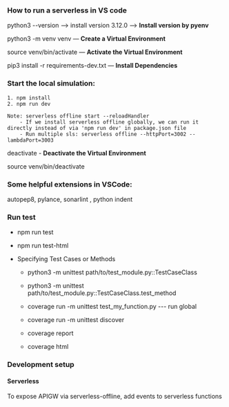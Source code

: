 ### How to run a serverless in VS code

python3 --version --> install version 3.12.0 --> **Install version by pyenv**

python3 -m venv venv — **Create a Virtual Environment**

source venv/bin/activate — **Activate the Virtual Environment**

pip3 install -r requirements-dev.txt — **Install Dependencies**

### **Start the local simulation**:
    1. npm install
    2. npm run dev 

    Note: serverless offline start --reloadHandler
        - If we install serverless offline globally, we can run it directly instead of via 'npm run dev' in package.json file
        - Run multiple sls: serverless offline --httpPort=3002 --lambdaPort=3003

deactivate - **Deactivate the Virtual Environment**

source venv/bin/deactivate

### Some helpful extensions in VSCode:

autopep8, pylance, sonarlint , python indent

### Run test
- npm run test
- npm run test-html

- Specifying Test Cases or Methods
    - python3 -m unittest path/to/test_module.py::TestCaseClass
    - python3 -m unittest path/to/test_module.py::TestCaseClass.test_method

    - coverage run -m unittest test_my_function.py --- run global
    - coverage run -m unittest discover
    - coverage report
    - coverage html


### Development setup

#### Serverless
To expose APIGW via serverless-offline, add events to serverless functions
